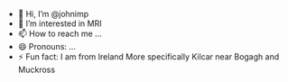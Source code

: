 - 👋 Hi, I’m @johnimp
- 👀 I’m interested in MRI
- 📫 How to reach me ...
- 😄 Pronouns: ...
- ⚡ Fun fact: I am from Ireland
More specifically Kilcar near Bogagh and Muckross

<!---
johnimp/johnimp is a ✨ special ✨ repository because its `README.md` (this file) appears on your GitHub profile.
You can click the Preview link to take a look at your changes.
--->
